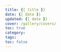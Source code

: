 ```yaml
---
title: {{ title }}
date: {{ date }}
updated: {{ date }}
cover: /gallery/covers/
toc: true
category: 
tags:
toc: false
---
```

<!-- omit in toc -->

<!-- more -->